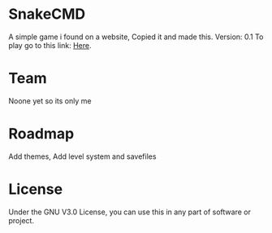 # SnakeCMD

A simple game i found on a website, Copied it and made this.
Version: 0.1
To play go to this link: [Here](https://catafrancia.itch.io/snakecmd).

# Team
Noone yet so its only me

# Roadmap
Add themes, Add level system and savefiles

# License
Under the GNU V3.0 License, you can use this in any part of software or project.